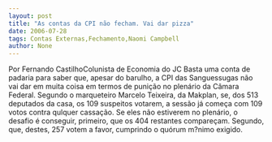 ```yaml
---
layout: post
title: "As contas da CPI não fecham. Vai dar pizza"
date: 2006-07-28
tags: Contas Externas,Fechamento,Naomi Campbell
author: None
---
```

Por Fernando CastilhoColunista de Economia do JC
Basta uma conta de padaria para saber que, apesar do barulho, a CPI das Sanguessugas não vai dar em muita coisa em termos de punição no plenário da Câmara Federal. 
Segundo o marqueteiro Marcelo Teixeira, da Makplan, se, dos 513 deputados da casa, os 109 suspeitos votarem, a sessão já começa com 109 votos contra qulquer cassação.
Se eles não estiverem no plenário, o desafio é conseguir, primeiro, que os 404 restantes compareçam. Segundo, que, destes, 257 votem a favor, cumprindo o quórum m?nimo exigido. 